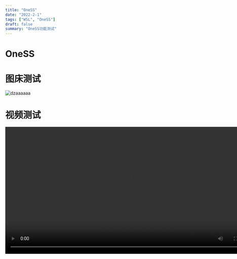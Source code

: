 ```yaml
---
title: "OneSS"
date: "2022-2-1"
tags: ["WSL", "OneSS"]
draft: false
summary: "OneSS功能测试"
---
```


# OneSS

# 图床测试

![dzaaaaaa](https://oness.dzaaaaaa.com/api/download?user=share@dzaaaaaa.com&id=013EY5Y6AVMSB3PQOMVZF3CJPIJFIEVPRX)

# 视频测试

<video src="https://oness.dzaaaaaa.com/api/download?user=share@dzaaaaaa.com&id=013EY5Y6ACPBMG7LJVMVD3OTWRH45P3HBF" width="800px" height="400px" controls="controls"><video>


